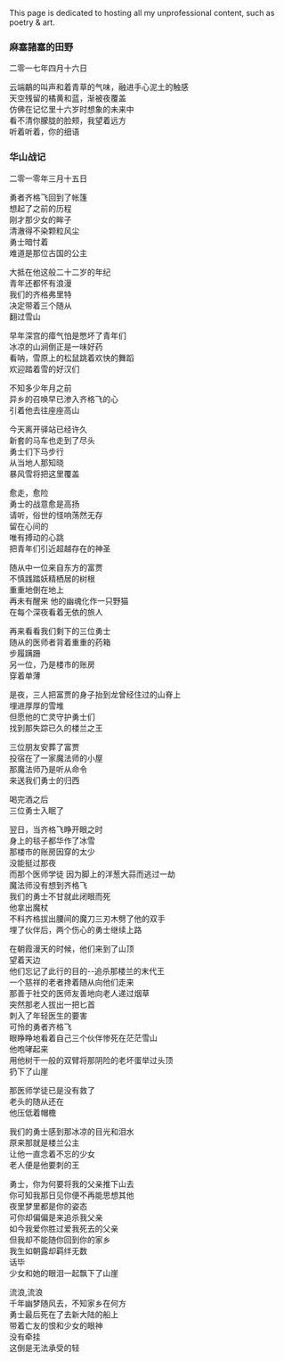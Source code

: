 This page is dedicated to hosting all my unprofessional content, such as poetry & art.

### 麻塞諸塞的田野
二零一七年四月十六日

云端鷸的叫声和着青草的气味，融进手心泥土的触感  
天空残留的橘黄和蓝，渐被夜覆盖  
仿佛在记忆里十六岁时想象的未来中  
看不清你朦胧的脸颊，我望着远方  
听着听着，你的细语  


### 华山战记
二零一零年三月十五日

勇者齐格飞回到了帐篷  
想起了之前的历程  
刚才那少女的眸子  
清澈得不染颗粒风尘  
勇士暗忖着  
难道是那位古国的公主  

大抵在他这般二十二岁的年纪  
青年还都怀有浪漫  
我们的齐格弗里特  
决定带着三个随从  
翻过雪山  

早年深宫的瘴气怕是憋坏了青年们  
冰凉的山涧倒正是一味好药  
看呐，雪原上的松鼠跳着欢快的舞蹈  
欢迎踏着雪的好汉们  

不知多少年月之前  
异乡的召唤早已渗入齐格飞的心  
引着他去往座座高山  

今天离开驿站已经许久  
新套的马车也走到了尽头  
勇士们下马步行  
从当地人那知晓  
暴风雪将把这里覆盖  

愈走，愈险  
勇士的战意愈是高扬  
请听，俗世的怪响荡然无存  
留在心间的  
唯有搏动的心跳  
把青年们引近超越存在的神圣  

随从中一位来自东方的富贾  
不慎践踏妖精栖居的树根  
重重地倒在地上  
再未有醒来
他的幽魂化作一只野猫  
在每个深夜看着无依的旅人  

再来看看我们剩下的三位勇士  
随从的医师者背着重重的药箱  
步履蹒跚  
另一位，乃是楼市的账房  
穿着单薄  

是夜，三人把富贾的身子抬到龙曾经住过的山脊上  
埋进厚厚的雪堆  
但愿他的亡灵守护勇士们  
找到那失踪已久的楼兰之王  

三位朋友安葬了富贾  
投宿在了一家魔法师的小屋  
那魔法师乃是听从命令  
来送我们勇士的归西  

喝完酒之后  
三位勇士入眠了  

翌日，当齐格飞睁开眼之时  
身上的毯子都华作了冰雪  
那楼市的账房因穿的太少  
没能挺过那夜  
而那个医师学徒
因为脚上的洋葱大蒜而逃过一劫  
魔法师没有想到齐格飞  
我们的勇士不甘就此闭眼而死  
他拿出魔杖  
不料齐格拔出腰间的魔刀三刃木劈了他的双手  
埋了伙伴后，两个伤心的勇士继续上路  

在朝霞漫天的时候，他们来到了山顶  
望着天边  
他们忘记了此行的目的--追杀那楼兰的末代王  
一个慈祥的老者搀着随从向他们走来  
那善于社交的医师友善地向老人递过烟草  
突然那老人拔出一把匕首  
刺入了年轻医生的要害  
可怜的勇者齐格飞  
眼睁睁地看着自己三个伙伴惨死在茫茫雪山  
他咆哮起来  
用他树干一般的双臂将那阴险的老坏蛋举过头顶  
扔下了山崖  

那医师学徒已是没有救了  
老头的随从还在  
他压低着帽檐  

我们的勇士感到那冰凉的目光和泪水  
原来那就是楼兰公主  
让他一直念着不忘的少女  
老人便是他要刺的王  

勇士，你为何要将我的父亲推下山去  
你可知我那日见你便不再能思想其他  
夜里梦里都是你的姿态  
可你却偏偏是来追杀我父亲  
如今我爱你胜过爱我死去的父亲  
但我却不能随你回到你的家乡  
我生如朝露却羁绊无数  
话毕  
少女和她的眼泪一起飘下了山崖  

流浪,流浪  
千年幽梦随风去，不知家乡在何方  
勇士最后死在了去新大陆的船上  
带着亡友的恨和少女的眼神  
没有牵挂  
这倒是无法承受的轻
